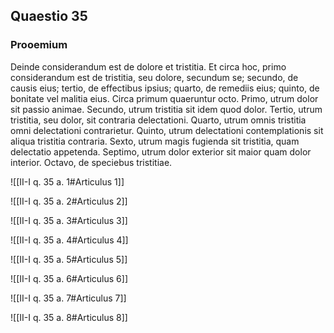 ## Quaestio 35

### Prooemium

Deinde considerandum est de dolore et tristitia. Et circa hoc, primo considerandum est de tristitia, seu dolore, secundum se; secundo, de causis eius; tertio, de effectibus ipsius; quarto, de remediis eius; quinto, de bonitate vel malitia eius. Circa primum quaeruntur octo. Primo, utrum dolor sit passio animae. Secundo, utrum tristitia sit idem quod dolor. Tertio, utrum tristitia, seu dolor, sit contraria delectationi. Quarto, utrum omnis tristitia omni delectationi contrarietur. Quinto, utrum delectationi contemplationis sit aliqua tristitia contraria. Sexto, utrum magis fugienda sit tristitia, quam delectatio appetenda. Septimo, utrum dolor exterior sit maior quam dolor interior. Octavo, de speciebus tristitiae.

![[II-I q. 35 a. 1#Articulus 1]]

![[II-I q. 35 a. 2#Articulus 2]]

![[II-I q. 35 a. 3#Articulus 3]]

![[II-I q. 35 a. 4#Articulus 4]]

![[II-I q. 35 a. 5#Articulus 5]]

![[II-I q. 35 a. 6#Articulus 6]]

![[II-I q. 35 a. 7#Articulus 7]]

![[II-I q. 35 a. 8#Articulus 8]]

